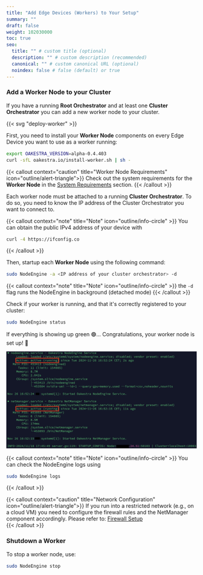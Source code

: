```yaml
---
title: "Add Edge Devices (Workers) to Your Setup"
summary: ""
draft: false
weight: 102030000
toc: true
seo:
  title: "" # custom title (optional)
  description: "" # custom description (recommended)
  canonical: "" # custom canonical URL (optional)
  noindex: false # false (default) or true
---
```


### Add a Worker Node to your Cluster

If you have a running **Root Orchestrator** and at least one **Cluster Orchestrator** you can add a new worker node to your cluster. 

{{< svg "deploy-worker" >}}

First, you need to install your **Worker Node** components on every Edge Device you want to use as a worker running:

```bash
export OAKESTRA_VERSION=alpha-0.4.403
curl -sfL oakestra.io/install-worker.sh | sh - 
```

{{< callout context="caution" title="Worker Node Requirements" icon="outline/alert-triangle">}}
Check out the system requirements for the **Worker Node** in the [System Requirements](../high-level-setup-overview) section.
{{< /callout >}}

Each worker node must be attached to a running **Cluster Orchestrator**. To do so, you need to know the IP address of the Cluster Orchestrator you want to connect to. 

{{< callout context="note" title="Note" icon="outline/info-circle" >}} You can obtain the public IPv4 address of your device with

```bash
curl -4 https://ifconfig.co
```
{{< /callout >}}

Then, startup each **Worker Node** using the following command:

```bash
sudo NodeEngine -a <IP address of your cluster orchestrator> -d
```

{{< callout context="note" title="Note" icon="outline/info-circle" >}}
the `-d` flag runs the NodeEngine in background (detached mode)
{{< /callout >}}

Check if your worker is running, and that it's correctly registered to your cluster:
```bash
sudo NodeEngine status
```

If everything is showing up green 🟢... Congratulations, your worker node is set up! 🎉

![running](running.png)

{{< callout context="note" title="Note" icon="outline/info-circle" >}}
You can check the NodeEngine logs using 

```bash
sudo NodeEngine logs
```
{{< /callout >}}

{{< callout context="caution" title="Network Configuration" icon="outline/alert-triangle">}}
If you run into a restricted network (e.g., on a cloud VM) you need to configure the firewall rules and the NetManager component accordingly. Please refer to: [Firewall Setup](../../../manuals/firewall-configuration)  
{{< /callout >}}

### Shutdown a Worker

To stop a worker node, use:

```bash
sudo NodeEngine stop
```

